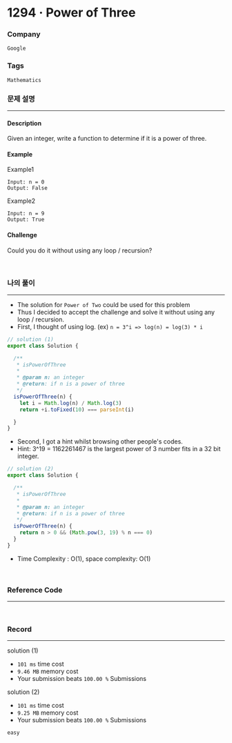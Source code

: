 1294 · Power of Three
===
### Company
`Google`

### Tags
`Mathematics`

### 문제 설명
---
#### Description
Given an integer, write a function to determine if it is a power of three.

#### Example
Example1
```
Input: n = 0
Output: False
```
Example2
```
Input: n = 9
Output: True
```
#### Challenge
Could you do it without using any loop / recursion?

<br>

### 나의 풀이
---
- The solution for `Power of Two` could be used for this problem
- Thus I decided to accept the challenge and solve it without using any loop / recursion.
- First, I thought of using log. (ex) `n = 3^i => log(n) = log(3) * i`
```js
// solution (1)
export class Solution {

  /**
   * isPowerOfThree
   *
   * @param n: an integer
   * @return: if n is a power of three
   */
  isPowerOfThree(n) {
    let i = Math.log(n) / Math.log(3)
    return +i.toFixed(10) === parseInt(i)

  }
}
```
- Second, I got a hint whilst browsing other people's codes.
- Hint: 3^19 = 1162261467 is the largest power of 3 number fits in a 32 bit integer.
```js
// solution (2)
export class Solution {

  /**
   * isPowerOfThree
   *
   * @param n: an integer
   * @return: if n is a power of three
   */
  isPowerOfThree(n) {
    return n > 0 && (Math.pow(3, 19) % n === 0)
  }
}
```
- Time Complexity : O(1), space complexity: O(1)
<br>

### Reference Code
---
<br>

### Record
---
solution (1)
- `101 ms` time cost
- `9.46 MB` memory cost
- Your submission beats `100.00 %` Submissions

solution (2)
- `101 ms` time cost
- `9.25 MB` memory cost
- Your submission beats `100.00 %` Submissions

`easy`

<br>
